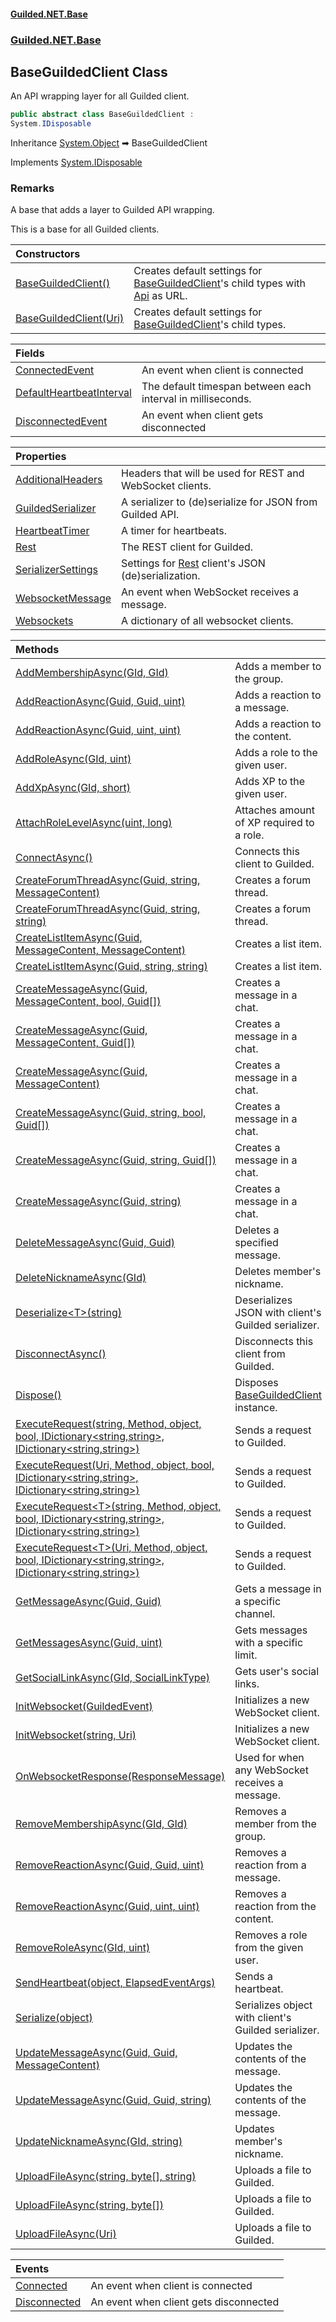 
#### [Guilded.NET.Base](Guilded_NET_Base 'Guilded_NET_Base')
### [Guilded.NET.Base](Guilded_NET_Base#Guilded_NET_Base 'Guilded.NET.Base')
## BaseGuildedClient Class
An API wrapping layer for all Guilded client.  
```csharp
public abstract class BaseGuildedClient :
System.IDisposable
```

Inheritance [System.Object](https://docs.microsoft.com/en-us/dotnet/api/System.Object 'System.Object') &#x27A1; BaseGuildedClient  

Implements [System.IDisposable](https://docs.microsoft.com/en-us/dotnet/api/System.IDisposable 'System.IDisposable')  
### Remarks
A base that adds a layer to Guilded API wrapping.



This is a base for all Guilded clients.

| Constructors | |
| :--- | :--- |
| [BaseGuildedClient()](BaseGuildedClient_BaseGuildedClient() 'Guilded.NET.Base.BaseGuildedClient.BaseGuildedClient()') | Creates default settings for [BaseGuildedClient](BaseGuildedClient 'Guilded.NET.Base.BaseGuildedClient')'s child types with [Api](GuildedUrl_Api 'Guilded.NET.Base.GuildedUrl.Api') as URL.<br/> |
| [BaseGuildedClient(Uri)](BaseGuildedClient_BaseGuildedClient(Uri) 'Guilded.NET.Base.BaseGuildedClient.BaseGuildedClient(System.Uri)') | Creates default settings for [BaseGuildedClient](BaseGuildedClient 'Guilded.NET.Base.BaseGuildedClient')'s child types.<br/> |

| Fields | |
| :--- | :--- |
| [ConnectedEvent](BaseGuildedClient_ConnectedEvent 'Guilded.NET.Base.BaseGuildedClient.ConnectedEvent') | An event when client is connected<br/> |
| [DefaultHeartbeatInterval](BaseGuildedClient_DefaultHeartbeatInterval 'Guilded.NET.Base.BaseGuildedClient.DefaultHeartbeatInterval') | The default timespan between each interval in milliseconds.<br/> |
| [DisconnectedEvent](BaseGuildedClient_DisconnectedEvent 'Guilded.NET.Base.BaseGuildedClient.DisconnectedEvent') | An event when client gets disconnected<br/> |

| Properties | |
| :--- | :--- |
| [AdditionalHeaders](BaseGuildedClient_AdditionalHeaders 'Guilded.NET.Base.BaseGuildedClient.AdditionalHeaders') | Headers that will be used for REST and WebSocket clients.<br/> |
| [GuildedSerializer](BaseGuildedClient_GuildedSerializer 'Guilded.NET.Base.BaseGuildedClient.GuildedSerializer') | A serializer to (de)serialize for JSON from Guilded API.<br/> |
| [HeartbeatTimer](BaseGuildedClient_HeartbeatTimer 'Guilded.NET.Base.BaseGuildedClient.HeartbeatTimer') | A timer for heartbeats.<br/> |
| [Rest](BaseGuildedClient_Rest 'Guilded.NET.Base.BaseGuildedClient.Rest') | The REST client for Guilded.<br/> |
| [SerializerSettings](BaseGuildedClient_SerializerSettings 'Guilded.NET.Base.BaseGuildedClient.SerializerSettings') | Settings for [Rest](BaseGuildedClient_Rest 'Guilded.NET.Base.BaseGuildedClient.Rest') client's JSON (de)serialization.<br/> |
| [WebsocketMessage](BaseGuildedClient_WebsocketMessage 'Guilded.NET.Base.BaseGuildedClient.WebsocketMessage') | An event when WebSocket receives a message.<br/> |
| [Websockets](BaseGuildedClient_Websockets 'Guilded.NET.Base.BaseGuildedClient.Websockets') | A dictionary of all websocket clients.<br/> |

| Methods | |
| :--- | :--- |
| [AddMembershipAsync(GId, GId)](BaseGuildedClient_AddMembershipAsync(GId_GId) 'Guilded.NET.Base.BaseGuildedClient.AddMembershipAsync(Guilded.NET.Base.GId, Guilded.NET.Base.GId)') | Adds a member to the group.<br/> |
| [AddReactionAsync(Guid, Guid, uint)](BaseGuildedClient_AddReactionAsync(Guid_Guid_uint) 'Guilded.NET.Base.BaseGuildedClient.AddReactionAsync(System.Guid, System.Guid, uint)') | Adds a reaction to a message.<br/> |
| [AddReactionAsync(Guid, uint, uint)](BaseGuildedClient_AddReactionAsync(Guid_uint_uint) 'Guilded.NET.Base.BaseGuildedClient.AddReactionAsync(System.Guid, uint, uint)') | Adds a reaction to the content.<br/> |
| [AddRoleAsync(GId, uint)](BaseGuildedClient_AddRoleAsync(GId_uint) 'Guilded.NET.Base.BaseGuildedClient.AddRoleAsync(Guilded.NET.Base.GId, uint)') | Adds a role to the given user.<br/> |
| [AddXpAsync(GId, short)](BaseGuildedClient_AddXpAsync(GId_short) 'Guilded.NET.Base.BaseGuildedClient.AddXpAsync(Guilded.NET.Base.GId, short)') | Adds XP to the given user.<br/> |
| [AttachRoleLevelAsync(uint, long)](BaseGuildedClient_AttachRoleLevelAsync(uint_long) 'Guilded.NET.Base.BaseGuildedClient.AttachRoleLevelAsync(uint, long)') | Attaches amount of XP required to a role.<br/> |
| [ConnectAsync()](BaseGuildedClient_ConnectAsync() 'Guilded.NET.Base.BaseGuildedClient.ConnectAsync()') | Connects this client to Guilded.<br/> |
| [CreateForumThreadAsync(Guid, string, MessageContent)](BaseGuildedClient_CreateForumThreadAsync(Guid_string_MessageContent) 'Guilded.NET.Base.BaseGuildedClient.CreateForumThreadAsync(System.Guid, string, Guilded.NET.Base.Chat.MessageContent)') | Creates a forum thread.<br/> |
| [CreateForumThreadAsync(Guid, string, string)](BaseGuildedClient_CreateForumThreadAsync(Guid_string_string) 'Guilded.NET.Base.BaseGuildedClient.CreateForumThreadAsync(System.Guid, string, string)') | Creates a forum thread.<br/> |
| [CreateListItemAsync(Guid, MessageContent, MessageContent)](BaseGuildedClient_CreateListItemAsync(Guid_MessageContent_MessageContent) 'Guilded.NET.Base.BaseGuildedClient.CreateListItemAsync(System.Guid, Guilded.NET.Base.Chat.MessageContent, Guilded.NET.Base.Chat.MessageContent)') | Creates a list item.<br/> |
| [CreateListItemAsync(Guid, string, string)](BaseGuildedClient_CreateListItemAsync(Guid_string_string) 'Guilded.NET.Base.BaseGuildedClient.CreateListItemAsync(System.Guid, string, string)') | Creates a list item.<br/> |
| [CreateMessageAsync(Guid, MessageContent, bool, Guid[])](BaseGuildedClient_CreateMessageAsync(Guid_MessageContent_bool_Guid__) 'Guilded.NET.Base.BaseGuildedClient.CreateMessageAsync(System.Guid, Guilded.NET.Base.Chat.MessageContent, bool, System.Guid[])') | Creates a message in a chat.<br/> |
| [CreateMessageAsync(Guid, MessageContent, Guid[])](BaseGuildedClient_CreateMessageAsync(Guid_MessageContent_Guid__) 'Guilded.NET.Base.BaseGuildedClient.CreateMessageAsync(System.Guid, Guilded.NET.Base.Chat.MessageContent, System.Guid[])') | Creates a message in a chat.<br/> |
| [CreateMessageAsync(Guid, MessageContent)](BaseGuildedClient_CreateMessageAsync(Guid_MessageContent) 'Guilded.NET.Base.BaseGuildedClient.CreateMessageAsync(System.Guid, Guilded.NET.Base.Chat.MessageContent)') | Creates a message in a chat.<br/> |
| [CreateMessageAsync(Guid, string, bool, Guid[])](BaseGuildedClient_CreateMessageAsync(Guid_string_bool_Guid__) 'Guilded.NET.Base.BaseGuildedClient.CreateMessageAsync(System.Guid, string, bool, System.Guid[])') | Creates a message in a chat.<br/> |
| [CreateMessageAsync(Guid, string, Guid[])](BaseGuildedClient_CreateMessageAsync(Guid_string_Guid__) 'Guilded.NET.Base.BaseGuildedClient.CreateMessageAsync(System.Guid, string, System.Guid[])') | Creates a message in a chat.<br/> |
| [CreateMessageAsync(Guid, string)](BaseGuildedClient_CreateMessageAsync(Guid_string) 'Guilded.NET.Base.BaseGuildedClient.CreateMessageAsync(System.Guid, string)') | Creates a message in a chat.<br/> |
| [DeleteMessageAsync(Guid, Guid)](BaseGuildedClient_DeleteMessageAsync(Guid_Guid) 'Guilded.NET.Base.BaseGuildedClient.DeleteMessageAsync(System.Guid, System.Guid)') | Deletes a specified message.<br/> |
| [DeleteNicknameAsync(GId)](BaseGuildedClient_DeleteNicknameAsync(GId) 'Guilded.NET.Base.BaseGuildedClient.DeleteNicknameAsync(Guilded.NET.Base.GId)') | Deletes member's nickname.<br/> |
| [Deserialize&lt;T&gt;(string)](BaseGuildedClient_Deserialize_T_(string) 'Guilded.NET.Base.BaseGuildedClient.Deserialize&lt;T&gt;(string)') | Deserializes JSON with client's Guilded serializer.<br/> |
| [DisconnectAsync()](BaseGuildedClient_DisconnectAsync() 'Guilded.NET.Base.BaseGuildedClient.DisconnectAsync()') | Disconnects this client from Guilded.<br/> |
| [Dispose()](BaseGuildedClient_Dispose() 'Guilded.NET.Base.BaseGuildedClient.Dispose()') | Disposes [BaseGuildedClient](BaseGuildedClient 'Guilded.NET.Base.BaseGuildedClient') instance.<br/> |
| [ExecuteRequest(string, Method, object, bool, IDictionary&lt;string,string&gt;, IDictionary&lt;string,string&gt;)](BaseGuildedClient_ExecuteRequest(string_Method_object_bool_IDictionary_string_string__IDictionary_string_string_) 'Guilded.NET.Base.BaseGuildedClient.ExecuteRequest(string, Method, object, bool, System.Collections.Generic.IDictionary&lt;string,string&gt;, System.Collections.Generic.IDictionary&lt;string,string&gt;)') | Sends a request to Guilded.<br/> |
| [ExecuteRequest(Uri, Method, object, bool, IDictionary&lt;string,string&gt;, IDictionary&lt;string,string&gt;)](BaseGuildedClient_ExecuteRequest(Uri_Method_object_bool_IDictionary_string_string__IDictionary_string_string_) 'Guilded.NET.Base.BaseGuildedClient.ExecuteRequest(System.Uri, Method, object, bool, System.Collections.Generic.IDictionary&lt;string,string&gt;, System.Collections.Generic.IDictionary&lt;string,string&gt;)') | Sends a request to Guilded.<br/> |
| [ExecuteRequest&lt;T&gt;(string, Method, object, bool, IDictionary&lt;string,string&gt;, IDictionary&lt;string,string&gt;)](BaseGuildedClient_ExecuteRequest_T_(string_Method_object_bool_IDictionary_string_string__IDictionary_string_string_) 'Guilded.NET.Base.BaseGuildedClient.ExecuteRequest&lt;T&gt;(string, Method, object, bool, System.Collections.Generic.IDictionary&lt;string,string&gt;, System.Collections.Generic.IDictionary&lt;string,string&gt;)') | Sends a request to Guilded.<br/> |
| [ExecuteRequest&lt;T&gt;(Uri, Method, object, bool, IDictionary&lt;string,string&gt;, IDictionary&lt;string,string&gt;)](BaseGuildedClient_ExecuteRequest_T_(Uri_Method_object_bool_IDictionary_string_string__IDictionary_string_string_) 'Guilded.NET.Base.BaseGuildedClient.ExecuteRequest&lt;T&gt;(System.Uri, Method, object, bool, System.Collections.Generic.IDictionary&lt;string,string&gt;, System.Collections.Generic.IDictionary&lt;string,string&gt;)') | Sends a request to Guilded.<br/> |
| [GetMessageAsync(Guid, Guid)](BaseGuildedClient_GetMessageAsync(Guid_Guid) 'Guilded.NET.Base.BaseGuildedClient.GetMessageAsync(System.Guid, System.Guid)') | Gets a message in a specific channel.<br/> |
| [GetMessagesAsync(Guid, uint)](BaseGuildedClient_GetMessagesAsync(Guid_uint) 'Guilded.NET.Base.BaseGuildedClient.GetMessagesAsync(System.Guid, uint)') | Gets messages with a specific limit.<br/> |
| [GetSocialLinkAsync(GId, SocialLinkType)](BaseGuildedClient_GetSocialLinkAsync(GId_SocialLinkType) 'Guilded.NET.Base.BaseGuildedClient.GetSocialLinkAsync(Guilded.NET.Base.GId, Guilded.NET.Base.Users.SocialLinkType)') | Gets user's social links.<br/> |
| [InitWebsocket(GuildedEvent)](BaseGuildedClient_InitWebsocket(GuildedEvent) 'Guilded.NET.Base.BaseGuildedClient.InitWebsocket(Guilded.NET.Base.Events.GuildedEvent)') | Initializes a new WebSocket client.<br/> |
| [InitWebsocket(string, Uri)](BaseGuildedClient_InitWebsocket(string_Uri) 'Guilded.NET.Base.BaseGuildedClient.InitWebsocket(string, System.Uri)') | Initializes a new WebSocket client.<br/> |
| [OnWebsocketResponse(ResponseMessage)](BaseGuildedClient_OnWebsocketResponse(ResponseMessage) 'Guilded.NET.Base.BaseGuildedClient.OnWebsocketResponse(ResponseMessage)') | Used for when any WebSocket receives a message.<br/> |
| [RemoveMembershipAsync(GId, GId)](BaseGuildedClient_RemoveMembershipAsync(GId_GId) 'Guilded.NET.Base.BaseGuildedClient.RemoveMembershipAsync(Guilded.NET.Base.GId, Guilded.NET.Base.GId)') | Removes a member from the group.<br/> |
| [RemoveReactionAsync(Guid, Guid, uint)](BaseGuildedClient_RemoveReactionAsync(Guid_Guid_uint) 'Guilded.NET.Base.BaseGuildedClient.RemoveReactionAsync(System.Guid, System.Guid, uint)') | Removes a reaction from a message.<br/> |
| [RemoveReactionAsync(Guid, uint, uint)](BaseGuildedClient_RemoveReactionAsync(Guid_uint_uint) 'Guilded.NET.Base.BaseGuildedClient.RemoveReactionAsync(System.Guid, uint, uint)') | Removes a reaction from the content.<br/> |
| [RemoveRoleAsync(GId, uint)](BaseGuildedClient_RemoveRoleAsync(GId_uint) 'Guilded.NET.Base.BaseGuildedClient.RemoveRoleAsync(Guilded.NET.Base.GId, uint)') | Removes a role from the given user.<br/> |
| [SendHeartbeat(object, ElapsedEventArgs)](BaseGuildedClient_SendHeartbeat(object_ElapsedEventArgs) 'Guilded.NET.Base.BaseGuildedClient.SendHeartbeat(object, System.Timers.ElapsedEventArgs)') | Sends a heartbeat.<br/> |
| [Serialize(object)](BaseGuildedClient_Serialize(object) 'Guilded.NET.Base.BaseGuildedClient.Serialize(object)') | Serializes object with client's Guilded serializer.<br/> |
| [UpdateMessageAsync(Guid, Guid, MessageContent)](BaseGuildedClient_UpdateMessageAsync(Guid_Guid_MessageContent) 'Guilded.NET.Base.BaseGuildedClient.UpdateMessageAsync(System.Guid, System.Guid, Guilded.NET.Base.Chat.MessageContent)') | Updates the contents of the message.<br/> |
| [UpdateMessageAsync(Guid, Guid, string)](BaseGuildedClient_UpdateMessageAsync(Guid_Guid_string) 'Guilded.NET.Base.BaseGuildedClient.UpdateMessageAsync(System.Guid, System.Guid, string)') | Updates the contents of the message.<br/> |
| [UpdateNicknameAsync(GId, string)](BaseGuildedClient_UpdateNicknameAsync(GId_string) 'Guilded.NET.Base.BaseGuildedClient.UpdateNicknameAsync(Guilded.NET.Base.GId, string)') | Updates member's nickname.<br/> |
| [UploadFileAsync(string, byte[], string)](BaseGuildedClient_UploadFileAsync(string_byte___string) 'Guilded.NET.Base.BaseGuildedClient.UploadFileAsync(string, byte[], string)') | Uploads a file to Guilded.<br/> |
| [UploadFileAsync(string, byte[])](BaseGuildedClient_UploadFileAsync(string_byte__) 'Guilded.NET.Base.BaseGuildedClient.UploadFileAsync(string, byte[])') | Uploads a file to Guilded.<br/> |
| [UploadFileAsync(Uri)](BaseGuildedClient_UploadFileAsync(Uri) 'Guilded.NET.Base.BaseGuildedClient.UploadFileAsync(System.Uri)') | Uploads a file to Guilded.<br/> |

| Events | |
| :--- | :--- |
| [Connected](BaseGuildedClient_Connected 'Guilded.NET.Base.BaseGuildedClient.Connected') | An event when client is connected<br/> |
| [Disconnected](BaseGuildedClient_Disconnected 'Guilded.NET.Base.BaseGuildedClient.Disconnected') | An event when client gets disconnected<br/> |
